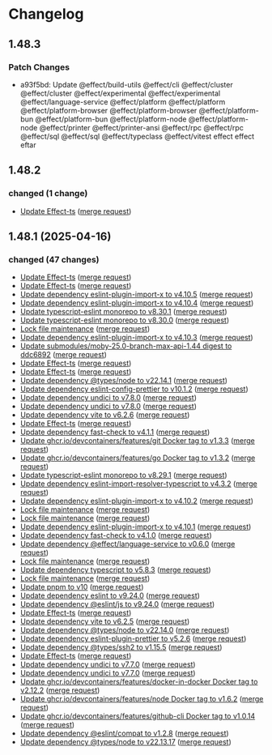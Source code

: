 # Changelog

## 1.48.3

### Patch Changes

- a93f5bd: Update @effect/build-utils @effect/cli @effect/cluster @effect/cluster @effect/experimental @effect/experimental @effect/language-service @effect/platform @effect/platform @effect/platform-browser @effect/platform-browser @effect/platform-bun @effect/platform-bun @effect/platform-node @effect/platform-node @effect/printer @effect/printer-ansi @effect/rpc @effect/rpc @effect/sql @effect/sql @effect/typeclass @effect/vitest effect effect eftar

## 1.48.2

### changed (1 change)

- [Update Effect-ts](https://git.ltgk.net/leoconforti/the-moby-effect/-/commit/f90f4fded1c3c41caf5a612b970d93b1ed18cfd8) ([merge request](https://git.ltgk.net/leoconforti/the-moby-effect/-/merge_requests/212))

## 1.48.1 (2025-04-16)

### changed (47 changes)

- [Update Effect-ts](https://git.ltgk.net/leoconforti/the-moby-effect/-/commit/a6ef5356f43a31dd0cbe6ff50517eb5fc3bd6b54) ([merge request](https://git.ltgk.net/leoconforti/the-moby-effect/-/merge_requests/211))
- [Update Effect-ts](https://git.ltgk.net/leoconforti/the-moby-effect/-/commit/004e57f106b09a9a25a3908726cd52af3b68a0f8) ([merge request](https://git.ltgk.net/leoconforti/the-moby-effect/-/merge_requests/206))
- [Update dependency eslint-plugin-import-x to v4.10.5](https://git.ltgk.net/leoconforti/the-moby-effect/-/commit/52b53978c1169c4746983a175c05b700a27bfee6) ([merge request](https://git.ltgk.net/leoconforti/the-moby-effect/-/merge_requests/210))
- [Update dependency eslint-plugin-import-x to v4.10.4](https://git.ltgk.net/leoconforti/the-moby-effect/-/commit/5508e93baf5adf6ba16039dc5d7db156faa0fdd8) ([merge request](https://git.ltgk.net/leoconforti/the-moby-effect/-/merge_requests/209))
- [Update typescript-eslint monorepo to v8.30.1](https://git.ltgk.net/leoconforti/the-moby-effect/-/commit/62aa9df6c2a0e6e4d8f1aed5af6b67f2efa6058a) ([merge request](https://git.ltgk.net/leoconforti/the-moby-effect/-/merge_requests/208))
- [Update typescript-eslint monorepo to v8.30.0](https://git.ltgk.net/leoconforti/the-moby-effect/-/commit/b9644fe4900e2535569e6f42cb72d003d0ce6759) ([merge request](https://git.ltgk.net/leoconforti/the-moby-effect/-/merge_requests/207))
- [Lock file maintenance](https://git.ltgk.net/leoconforti/the-moby-effect/-/commit/2d358b01830b62307a59f5d091432cd061f10292) ([merge request](https://git.ltgk.net/leoconforti/the-moby-effect/-/merge_requests/205))
- [Update dependency eslint-plugin-import-x to v4.10.3](https://git.ltgk.net/leoconforti/the-moby-effect/-/commit/90ba0de8191a2608eba60789aa1a7bf3d68f8534) ([merge request](https://git.ltgk.net/leoconforti/the-moby-effect/-/merge_requests/204))
- [Update submodules/moby-25.0-branch-max-api-1.44 digest to ddc6892](https://git.ltgk.net/leoconforti/the-moby-effect/-/commit/5d17568767e79955f706c7ae299542710243654e) ([merge request](https://git.ltgk.net/leoconforti/the-moby-effect/-/merge_requests/200))
- [Update Effect-ts](https://git.ltgk.net/leoconforti/the-moby-effect/-/commit/dea85a76591b72b233636c1f32195564b482cc7c) ([merge request](https://git.ltgk.net/leoconforti/the-moby-effect/-/merge_requests/203))
- [Update Effect-ts](https://git.ltgk.net/leoconforti/the-moby-effect/-/commit/710dab9724fe1fa594c0ea8e4e446401ace38c6f) ([merge request](https://git.ltgk.net/leoconforti/the-moby-effect/-/merge_requests/201))
- [Update dependency @types/node to v22.14.1](https://git.ltgk.net/leoconforti/the-moby-effect/-/commit/c39078d4613843707fbd5558145f1a8e37118b19) ([merge request](https://git.ltgk.net/leoconforti/the-moby-effect/-/merge_requests/202))
- [Update dependency eslint-config-prettier to v10.1.2](https://git.ltgk.net/leoconforti/the-moby-effect/-/commit/fdc32d4d1d04e9f289083157b8e1e1bfce3fdcde) ([merge request](https://git.ltgk.net/leoconforti/the-moby-effect/-/merge_requests/199))
- [Update dependency undici to v7.8.0](https://git.ltgk.net/leoconforti/the-moby-effect/-/commit/3504925272d04e96694c5bc1dac98f8d73c41fee) ([merge request](https://git.ltgk.net/leoconforti/the-moby-effect/-/merge_requests/197))
- [Update dependency undici to v7.8.0](https://git.ltgk.net/leoconforti/the-moby-effect/-/commit/cd9097695688a8bd63e1c08c575db6d0ad7998d8) ([merge request](https://git.ltgk.net/leoconforti/the-moby-effect/-/merge_requests/198))
- [Update dependency vite to v6.2.6](https://git.ltgk.net/leoconforti/the-moby-effect/-/commit/7ce1d63c9976a7acd9906260faac6f3758aad0fa) ([merge request](https://git.ltgk.net/leoconforti/the-moby-effect/-/merge_requests/196))
- [Update Effect-ts](https://git.ltgk.net/leoconforti/the-moby-effect/-/commit/4e0c381925b78e2a1b4b00b4db28a516d4e0423c) ([merge request](https://git.ltgk.net/leoconforti/the-moby-effect/-/merge_requests/195))
- [Update dependency fast-check to v4.1.1](https://git.ltgk.net/leoconforti/the-moby-effect/-/commit/fc08219323bd55a6d75aa43e8b46e7cefc0d0c75) ([merge request](https://git.ltgk.net/leoconforti/the-moby-effect/-/merge_requests/194))
- [Update ghcr.io/devcontainers/features/git Docker tag to v1.3.3](https://git.ltgk.net/leoconforti/the-moby-effect/-/commit/e2d461130ba71250812017aedec327f5f231559a) ([merge request](https://git.ltgk.net/leoconforti/the-moby-effect/-/merge_requests/192))
- [Update ghcr.io/devcontainers/features/go Docker tag to v1.3.2](https://git.ltgk.net/leoconforti/the-moby-effect/-/commit/b03bd642a570374d588b1e51fc44ff371ed67356) ([merge request](https://git.ltgk.net/leoconforti/the-moby-effect/-/merge_requests/193))
- [Update typescript-eslint monorepo to v8.29.1](https://git.ltgk.net/leoconforti/the-moby-effect/-/commit/fa6e89634f618d13b97cc6b1847e27a0b55b4f4b) ([merge request](https://git.ltgk.net/leoconforti/the-moby-effect/-/merge_requests/191))
- [Update dependency eslint-import-resolver-typescript to v4.3.2](https://git.ltgk.net/leoconforti/the-moby-effect/-/commit/41a892ac164fb55e067e6b6a97a68def26a33a57) ([merge request](https://git.ltgk.net/leoconforti/the-moby-effect/-/merge_requests/190))
- [Update dependency eslint-plugin-import-x to v4.10.2](https://git.ltgk.net/leoconforti/the-moby-effect/-/commit/2848731c169df28b79975c6a3c4b5f55bef78a6b) ([merge request](https://git.ltgk.net/leoconforti/the-moby-effect/-/merge_requests/189))
- [Lock file maintenance](https://git.ltgk.net/leoconforti/the-moby-effect/-/commit/583f8bd69177bc9385a1fc31c3d76b21a71e6b03) ([merge request](https://git.ltgk.net/leoconforti/the-moby-effect/-/merge_requests/188))
- [Lock file maintenance](https://git.ltgk.net/leoconforti/the-moby-effect/-/commit/cf9fb796721afcafe303703d80bfca34f7c69dc6) ([merge request](https://git.ltgk.net/leoconforti/the-moby-effect/-/merge_requests/187))
- [Update dependency eslint-plugin-import-x to v4.10.1](https://git.ltgk.net/leoconforti/the-moby-effect/-/commit/eeea9db724f6ea8a5e0b44ee76131f309ec2a98e) ([merge request](https://git.ltgk.net/leoconforti/the-moby-effect/-/merge_requests/186))
- [Update dependency fast-check to v4.1.0](https://git.ltgk.net/leoconforti/the-moby-effect/-/commit/9a7bfee43a6842455cd60a98cda327d48c6e4e68) ([merge request](https://git.ltgk.net/leoconforti/the-moby-effect/-/merge_requests/185))
- [Update dependency @effect/language-service to v0.6.0](https://git.ltgk.net/leoconforti/the-moby-effect/-/commit/f1bb14b84e8ea6686b9e72c61560dbc94015ad04) ([merge request](https://git.ltgk.net/leoconforti/the-moby-effect/-/merge_requests/184))
- [Lock file maintenance](https://git.ltgk.net/leoconforti/the-moby-effect/-/commit/5a50da4401ead5d8a36245e40c3a31e59bec0840) ([merge request](https://git.ltgk.net/leoconforti/the-moby-effect/-/merge_requests/183))
- [Update dependency typescript to v5.8.3](https://git.ltgk.net/leoconforti/the-moby-effect/-/commit/170f01623b414d5964451ca42e71da8b90d6712e) ([merge request](https://git.ltgk.net/leoconforti/the-moby-effect/-/merge_requests/182))
- [Lock file maintenance](https://git.ltgk.net/leoconforti/the-moby-effect/-/commit/0af1419f456fec7d1370c800092bbf09675a87ea) ([merge request](https://git.ltgk.net/leoconforti/the-moby-effect/-/merge_requests/181))
- [Update pnpm to v10](https://git.ltgk.net/leoconforti/the-moby-effect/-/commit/56265da5585fc3d90fd26ff60b21e7c58066f7c6) ([merge request](https://git.ltgk.net/leoconforti/the-moby-effect/-/merge_requests/178))
- [Update dependency eslint to v9.24.0](https://git.ltgk.net/leoconforti/the-moby-effect/-/commit/893333796e32579aa07397810b7a5571cd9c1e35) ([merge request](https://git.ltgk.net/leoconforti/the-moby-effect/-/merge_requests/179))
- [Update dependency @eslint/js to v9.24.0](https://git.ltgk.net/leoconforti/the-moby-effect/-/commit/d70f013ea422d2780fceafc75d4f7e1b46aa3199) ([merge request](https://git.ltgk.net/leoconforti/the-moby-effect/-/merge_requests/177))
- [Update Effect-ts](https://git.ltgk.net/leoconforti/the-moby-effect/-/commit/b33de6f078c003bc4fc3aa00b3dcb511aa3f4319) ([merge request](https://git.ltgk.net/leoconforti/the-moby-effect/-/merge_requests/175))
- [Update dependency vite to v6.2.5](https://git.ltgk.net/leoconforti/the-moby-effect/-/commit/5252589adb3ed187d684a555f40f14fc99296c5b) ([merge request](https://git.ltgk.net/leoconforti/the-moby-effect/-/merge_requests/176))
- [Update dependency @types/node to v22.14.0](https://git.ltgk.net/leoconforti/the-moby-effect/-/commit/a34054b5189ab047d8aa8feb8c4ad0bc51d68430) ([merge request](https://git.ltgk.net/leoconforti/the-moby-effect/-/merge_requests/174))
- [Update dependency eslint-plugin-prettier to v5.2.6](https://git.ltgk.net/leoconforti/the-moby-effect/-/commit/61f071cfa8cd6aed37e6594ca657dc3a41c41ad4) ([merge request](https://git.ltgk.net/leoconforti/the-moby-effect/-/merge_requests/173))
- [Update dependency @types/ssh2 to v1.15.5](https://git.ltgk.net/leoconforti/the-moby-effect/-/commit/7305df27a6573d2e93451669a757ae3565c70cbe) ([merge request](https://git.ltgk.net/leoconforti/the-moby-effect/-/merge_requests/172))
- [Update Effect-ts](https://git.ltgk.net/leoconforti/the-moby-effect/-/commit/0d6e56853675f5923eeb27441c285ea2bb044f62) ([merge request](https://git.ltgk.net/leoconforti/the-moby-effect/-/merge_requests/169))
- [Update dependency undici to v7.7.0](https://git.ltgk.net/leoconforti/the-moby-effect/-/commit/14a6187c37242e6a5a698d9509a1baf19477b4ec) ([merge request](https://git.ltgk.net/leoconforti/the-moby-effect/-/merge_requests/171))
- [Update dependency undici to v7.7.0](https://git.ltgk.net/leoconforti/the-moby-effect/-/commit/524dccd06b703cc0c559c9d4cf03742c82ecb610) ([merge request](https://git.ltgk.net/leoconforti/the-moby-effect/-/merge_requests/170))
- [Update ghcr.io/devcontainers/features/docker-in-docker Docker tag to v2.12.2](https://git.ltgk.net/leoconforti/the-moby-effect/-/commit/595fa1294c4bbf6a615d6b8451d68290515dbe63) ([merge request](https://git.ltgk.net/leoconforti/the-moby-effect/-/merge_requests/166))
- [Update ghcr.io/devcontainers/features/node Docker tag to v1.6.2](https://git.ltgk.net/leoconforti/the-moby-effect/-/commit/03e98ccf833d1983494e38f4456e7f3ebf840ab5) ([merge request](https://git.ltgk.net/leoconforti/the-moby-effect/-/merge_requests/168))
- [Update ghcr.io/devcontainers/features/github-cli Docker tag to v1.0.14](https://git.ltgk.net/leoconforti/the-moby-effect/-/commit/16114eebc642ab71d4fa30588c60acf2ead94961) ([merge request](https://git.ltgk.net/leoconforti/the-moby-effect/-/merge_requests/167))
- [Update dependency @eslint/compat to v1.2.8](https://git.ltgk.net/leoconforti/the-moby-effect/-/commit/b377e57de46ee6698a24b562b5d4941c3f896078) ([merge request](https://git.ltgk.net/leoconforti/the-moby-effect/-/merge_requests/165))
- [Update dependency @types/node to v22.13.17](https://git.ltgk.net/leoconforti/the-moby-effect/-/commit/dbadc10b235c2c37ff5e1f737790b294a90672a2) ([merge request](https://git.ltgk.net/leoconforti/the-moby-effect/-/merge_requests/164))
